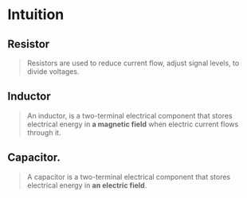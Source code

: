 # Intuition

## Resistor

> Resistors are used to reduce current flow, adjust signal levels, to divide voltages.

## Inductor

> An inductor, is a two-terminal electrical component that stores electrical energy in **a magnetic field** when electric current flows through it.

## Capacitor.

> A capacitor is a two-terminal electrical component that stores electrical energy in **an electric field**.

